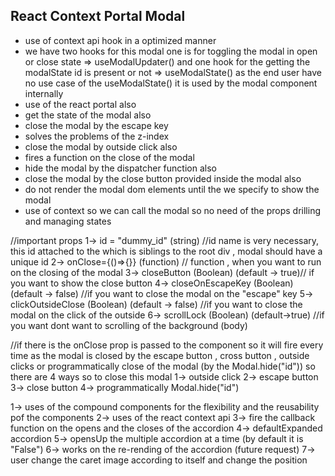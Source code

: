 ## React Context Portal Modal

-   use of context api hook in a optimized manner
-   we have two hooks for this modal one is for toggling the modal in open or close state => useModalUpdater()
    and one hook for the getting the modalState id is present or not => useModalState()
    as the end user have no use case of the useModalState() it is used by the modal component internally
-   use of the react portal also
-   get the state of the modal also
-   close the modal by the escape key
-   solves the problems of the z-index
-   close the modal by outside click also
-   fires a function on the close of the modal
-   hide the modal by the dispatcher function also
-   close the modal by the close button provided inside the modal also
-   do not render the modal dom elements until the we specify to show the modal
-   use of context so we can call the modal so no need of the props drilling and managing states

//important props
1-> id = "dummy_id" (string) //id name is very necessary, this id attached to the which is siblings to the root div , modal should have a unique id
2-> onClose={()=>{}} (function) // function , when you want to run on the closing of the modal
3-> closeButton (Boolean) (default -> true)// if you want to show the close button
4-> closeOnEscapeKey (Boolean) (default -> false) //if you want to close the modal on the "escape" key
5-> clickOutsideClose (Boolean) (default -> false) //if you want to close the modal on the click of the outside
6-> scrollLock (Boolean) (default->true) //if you want dont want to scrolling of the background (body)

//if there is the onClose prop is passed to the <Modal onClose={}> component so it will fire every time as the modal is closed by the
escape button , cross button , outside clicks or programmatically close of the modal (by the Modal.hide("id"))
so there are 4 ways so to close this modal
1-> outside click
2-> escape button
3-> close button
4-> programmatically Modal.hide("id")

<!-- React Accordion Component -->

1-> uses of the compound components for the flexibility and the reusability pof the components
2-> uses of the react context api
3-> fire the callback function on the opens and the closes of the accordion
4-> defaultExpanded accordion
5-> opensUp the multiple accordion at a time (by default it is "False")
6-> works on the re-rending of the accordion (future request)
7-> user change the caret image according to itself and change the position
